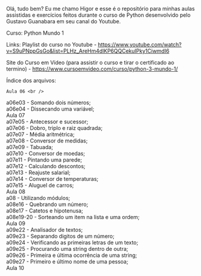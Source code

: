Olá, tudo bem? Eu me chamo Higor e esse é o repositório para minhas aulas assistidas e exercícios feitos durante o curso de Python desenvolvido pelo Gustavo Guanabara em seu canal do Youtube.

Curso: Python Mundo 1

Links:
Playlist do curso no Youtube - https://www.youtube.com/watch?v=S9uPNppGsGo&list=PLHz_AreHm4dlKP6QQCekuIPky1CiwmdI6

Site do Curso em Vídeo (para assistir o curso e tirar o certificado ao termino) - https://www.cursoemvideo.com/curso/python-3-mundo-1/


Índice dos arquivos:


    Aula 06 <br />
a06e03    - Somando dois números; <br />
a06e04    - Dissecando uma variável; <br />
    Aula 07 <br />
a07e05    - Antecessor e sucessor; <br />
a07e06    - Dobro, triplo e raiz quadrada; <br />
a07e07    - Média aritmétrica; <br />
a07e08    - Conversor de medidas; <br />
a07e09    - Tabuada; <br />
a07e10    - Conversor de moedas; <br />
a07e11    - Pintando uma parede; <br />
a07e12    - Calculando descontos; <br />
a07e13    - Reajuste salarial; <br />
a07e14    - Conversor de temperaturas; <br />
a07e15    - Aluguel de carros; <br />
    Aula 08 <br />
a08       - Utilizando módulos; <br />
a08e16    - Quebrando um número; <br />
a08e17    - Catetos e hipotenusa; <br />
a08e19-20 - Sorteando um item na lista e uma ordem; <br />
    Aula 09 <br />
a09e22    - Analisador de textos; <br />
a09e23    - Separando digitos de um número; <br/>
a09e24    - Verificando as primeiras letras de um texto; <br />
a09e25    - Procurando uma string dentro de outra; <br />
a09e26    - Primeira e última ocorrência de uma string; <br />
a09e27    - Primeiro e último nome de uma pessoa; <br />
    Aula 10 <br />